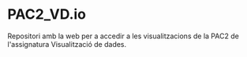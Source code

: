 # PAC2_VD.io
Repositori amb la web per a accedir a les visualitzacions de la PAC2  de l'assignatura Visualització de dades.
